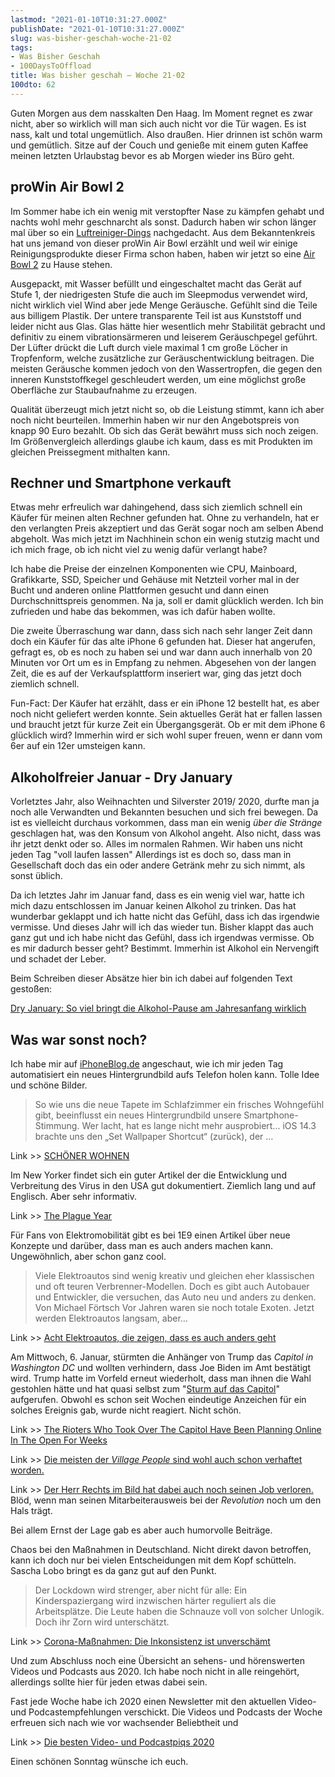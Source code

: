 ```yaml
---
lastmod: "2021-01-10T10:31:27.000Z"
publishDate: "2021-01-10T10:31:27.000Z"
slug: was-bisher-geschah-woche-21-02
tags:
- Was Bisher Geschah
- 100DaysToOffload
title: Was bisher geschah – Woche 21-02
100dto: 62
---
```


Guten Morgen aus dem nasskalten Den Haag. Im Moment regnet es zwar nicht, aber so wirklich will man sich auch nicht vor die Tür wagen. Es ist nass, kalt und total ungemütlich. Also draußen. Hier drinnen ist schön warm und gemütlich. Sitze auf der Couch und genieße mit einem guten Kaffee meinen letzten Urlaubstag bevor es ab Morgen wieder ins Büro geht. 

## proWin Air Bowl 2

Im Sommer habe ich ein wenig mit verstopfter Nase zu kämpfen gehabt und nachts wohl mehr geschnarcht als sonst. Dadurch haben wir schon länger mal über so ein [Luftreiniger-Dings](https://www.testberichte.de/testsieger/level3_kleine_haushaltsgeraete_luftreiniger_292.html) nachgedacht. Aus dem Bekanntenkreis hat uns jemand von dieser proWin Air Bowl erzählt und weil wir einige Reinigungsprodukte dieser Firma schon haben, haben wir jetzt so eine [Air Bowl 2](https://www.prowin.net/cms/prowin-air-bowl-2.htm) zu Hause stehen. 

Ausgepackt, mit Wasser befüllt und eingeschaltet macht das Gerät auf Stufe 1, der niedrigesten Stufe die auch im Sleepmodus verwendet wird, nicht wirklich viel Wind aber jede Menge Geräusche. Gefühlt sind die Teile aus billigem Plastik. Der untere transparente Teil ist aus Kunststoff und leider nicht aus Glas. Glas hätte hier wesentlich mehr Stabilität gebracht und definitiv zu einem vibrationsärmeren und leiserem Geräuschpegel geführt. Der Lüfter drückt die Luft durch viele maximal 1 cm große Löcher in Tropfenform, welche zusätzliche zur Geräuschentwicklung beitragen. Die meisten Geräusche kommen jedoch von den Wassertropfen, die gegen den inneren Kunststoffkegel geschleudert werden, um eine möglichst große Oberfläche zur Staubaufnahme zu erzeugen. 

Qualität überzeugt mich jetzt nicht so, ob die Leistung stimmt, kann ich aber noch nicht beurteilen. Immerhin haben wir nur den Angebotspreis von knapp 90 Euro bezahlt. Ob sich das Gerät bewährt muss sich noch zeigen. Im Größenvergleich allerdings glaube ich kaum, dass es mit Produkten im gleichen Preissegment mithalten kann. 

## Rechner und Smartphone verkauft

Etwas mehr erfreulich war dahingehend, dass sich ziemlich schnell ein Käufer für meinen alten Rechner gefunden hat. Ohne zu verhandeln, hat er den verlangten Preis akzeptiert und das Gerät sogar noch am selben Abend abgeholt. Was mich jetzt im Nachhinein schon ein wenig stutzig macht und ich mich frage, ob ich nicht viel zu wenig dafür verlangt habe? 

Ich habe die Preise der einzelnen Komponenten wie CPU, Mainboard, Grafikkarte, SSD, Speicher und Gehäuse mit Netzteil vorher mal in der Bucht und anderen online Plattformen gesucht und dann einen Durchschnittspreis genommen. Na ja, soll er damit glücklich werden. Ich bin zufrieden und habe das bekommen, was ich dafür haben wollte. 

Die zweite Überraschung war dann, dass sich nach sehr langer Zeit dann doch ein Käufer für das alte iPhone 6 gefunden hat. Dieser hat angerufen, gefragt es, ob es noch zu haben sei und war dann auch innerhalb von 20 Minuten vor Ort um es in Empfang zu nehmen. Abgesehen von der langen Zeit, die es auf der Verkaufsplattform inseriert war, ging das jetzt doch ziemlich schnell. 

Fun-Fact: Der Käufer hat erzählt, dass er ein iPhone 12 bestellt hat, es aber noch nicht geliefert werden konnte. Sein aktuelles Gerät hat er fallen lassen und braucht jetzt für kurze Zeit ein Übergangsgerät. Ob er mit dem iPhone 6 glücklich wird? Immerhin wird er sich wohl super freuen, wenn er dann vom 6er auf ein 12er umsteigen kann.

## Alkoholfreier Januar - Dry January

Vorletztes Jahr, also Weihnachten und Silverster 2019/ 2020, durfte man ja noch alle Verwandten und Bekannten besuchen und sich frei bewegen. Da ist es vielleicht durchaus vorkommen, dass man ein wenig *über die Stränge* geschlagen hat, was den Konsum von Alkohol angeht. Also nicht, dass was ihr jetzt denkt oder so. Alles im normalen Rahmen. Wir haben uns nicht jeden Tag "voll laufen lassen" Allerdings ist es doch so, dass man in Gesellschaft doch das ein oder andere Getränk mehr zu sich nimmt, als sonst üblich.

Da ich letztes Jahr im Januar fand, dass es ein wenig viel war, hatte ich mich dazu entschlossen im Januar keinen Alkohol zu trinken. Das hat wunderbar geklappt und ich hatte nicht das Gefühl, dass ich das irgendwie vermisse. Und dieses Jahr will ich das wieder tun. Bisher klappt das auch ganz gut und ich habe nicht das Gefühl, dass ich irgendwas vermisse. Ob es mir dadurch besser geht? Bestimmt. Immerhin ist Alkohol ein Nervengift und schadet der Leber.

Beim Schreiben dieser Absätze hier bin ich dabei auf folgenden Text gestoßen:

[Dry January: So viel bringt die Alkohol-Pause am Jahresanfang wirklich](https://www.morgenpost.de/ratgeber/article216134019/Dry-January-Alkohol-Verzicht-Abstinenz-Neujahrsvorsaetze.html)

## Was war sonst noch?

Ich habe mir auf [iPhoneBlog.de](https://www.iphoneblog.de/2021/01/08/schoner-wohnen-ios-setzt-bei-sonnenaufgang-ein-neues-hintergrundbild/) angeschaut, wie ich mir jeden Tag automatisiert ein neues Hintergrundbild aufs Telefon holen kann. Tolle Idee und schöne Bilder.

> So wie uns die neue Tapete im Schlafzimmer ein frisches Wohngefühl gibt, beeinflusst ein neues Hintergrundbild unsere Smartphone-Stimmung. Wer lacht, hat es lange nicht mehr ausprobiert... iOS 14.3 brachte uns den „Set Wallpaper Shortcut“ (zurück), der …

Link >> [SCHÖNER WOHNEN](https://www.iphoneblog.de/2021/01/08/schoner-wohnen-ios-setzt-bei-sonnenaufgang-ein-neues-hintergrundbild/)


Im New Yorker findet sich ein guter Artikel der die Entwicklung und Verbreitung des Virus in den USA gut dokumentiert. Ziemlich lang und auf Englisch. Aber sehr informativ. 

Link >> [The Plague Year](https://www.newyorker.com/magazine/2021/01/04/the-plague-year)

Für Fans von Elektromobilität gibt es bei 1E9 einen Artikel über neue Konzepte und darüber, dass man es auch anders machen kann. Ungewöhnlich, aber schon ganz cool.  

> Viele Elektroautos sind wenig kreativ und gleichen eher klassischen und oft teuren Verbrenner-Modellen. Doch es gibt auch Autobauer und Entwickler, die versuchen, das Auto neu und anders zu denken. Von Michael Förtsch Vor Jahren waren sie noch totale Exoten. Jetzt werden Elektroautos langsam, aber…

Link >> [Acht Elektroautos, die zeigen, dass es auch anders geht](https://1e9.community/t/acht-elektroautos-die-zeigen-dass-es-auch-anders-geht/8979)


Am Mittwoch, 6. Januar, stürmten die Anhänger von Trump das *Capitol in Washington DC* und wollten verhindern, dass Joe Biden im Amt bestätigt wird. Trump hatte im Vorfeld erneut wiederholt, dass man ihnen die Wahl gestohlen hätte und hat quasi selbst zum "[Sturm auf das Capitol](https://www.buzzfeednews.com/article/janelytvynenko/trump-rioters-planned-online)" aufgerufen. Obwohl es schon seit Wochen eindeutige Anzeichen für ein solches Ereignis gab, wurde nicht reagiert. Nicht schön.

Link >> [The Rioters Who Took Over The Capitol Have Been Planning Online In The Open For Weeks](https://www.buzzfeednews.com/article/janelytvynenko/trump-rioters-planned-online)

Link >> [Die meisten der *Village People* sind wohl auch schon verhaftet worden.](https://vt.co/news/us/a-growing-number-of-capitol-rioters-are-being-fired-after-being-identified)

Link >> [Der Herr Rechts im Bild hat dabei auch noch seinen Job verloren.](https://twitter.com/TreWardWBAL/status/1347226070085480448) Blöd, wenn man seinen Mitarbeiterausweis bei der *Revolution* noch um den Hals trägt.  

Bei allem Ernst der Lage gab es aber auch humorvolle Beiträge.

Chaos bei den Maßnahmen in Deutschland. Nicht direkt davon betroffen, kann ich doch nur bei vielen Entscheidungen mit dem Kopf schütteln. Sascha Lobo bringt es da ganz gut auf den Punkt. 

> Der Lockdown wird strenger, aber nicht für alle: Ein Kinderspaziergang wird inzwischen härter reguliert als die Arbeitsplätze. Die Leute haben die Schnauze voll von solcher Unlogik. Doch ihr Zorn wird unterschätzt.

Link >> [Corona-Maßnahmen: Die Inkonsistenz ist unverschämt](https://www.spiegel.de/netzwelt/netzpolitik/corona-massnahmen-die-inkonsistenz-ist-unverschaemt-kolumne-a-3d7e59ae-1fc2-4a53-b194-d73b8d70a096)


Und zum Abschluss noch eine Übersicht an sehens- und hörenswerten Videos und Podcasts aus 2020. Ich habe noch nicht in alle reingehört, allerdings sollte hier für jeden etwas dabei sein. 

Fast jede Woche habe ich 2020 einen Newsletter mit den aktuellen Video- und Podcastempfehlungen verschickt. Die Videos und Podcasts der Woche erfreuen sich nach wie vor wachsender Beliebtheit und

Link >> [Die besten Video- und Podcastpiqs 2020](https://www.piqd.de/piqd/die-besten-video-und-podcastpiqs-2020)

Einen schönen Sonntag wünsche ich euch.
